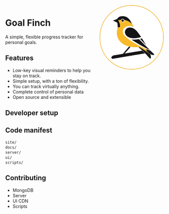 <img class="logo" src="img/goal-finch-logo.svg" alt="GoalFinch Logo" style="width: 200px; height: auto; display: block; float: right; background-color: #FDF6E3; border: 2px solid #F4B942; border-radius: 100px;">

# Goal Finch

A simple, flexible progress tracker for personal goals.
        
## Features

* Low-key visual reminders to help you stay on track.
* Simple setup, with a ton of flexibility.
* You can track virtually anything.
* Complete control of personal data
* Open source and extensible

## Developer setup



## Code manifest

```
site/
docs/
server/
ui/
scripts/
```

## Contributing

* MongoDB
* Server
* UI CDN
* Scripts

